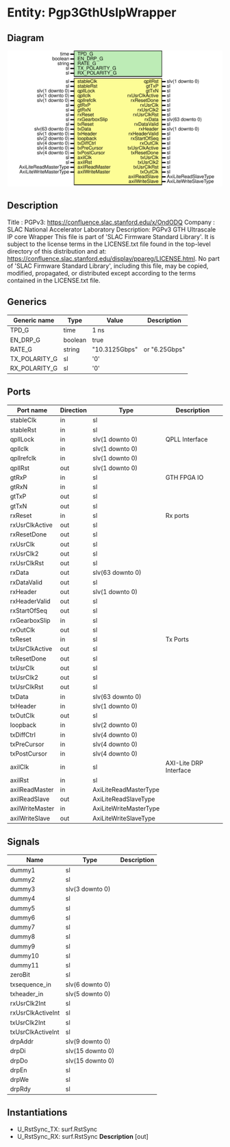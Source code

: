 # Entity: Pgp3GthUsIpWrapper

## Diagram

![Diagram](Pgp3GthUsIpWrapper.svg "Diagram")
## Description

Title      : PGPv3: https://confluence.slac.stanford.edu/x/OndODQ
Company    : SLAC National Accelerator Laboratory
Description: PGPv3 GTH Ultrascale IP core Wrapper
This file is part of 'SLAC Firmware Standard Library'.
It is subject to the license terms in the LICENSE.txt file found in the
top-level directory of this distribution and at:
   https://confluence.slac.stanford.edu/display/ppareg/LICENSE.html.
No part of 'SLAC Firmware Standard Library', including this file,
may be copied, modified, propagated, or distributed except according to
the terms contained in the LICENSE.txt file.
## Generics

| Generic name  | Type    | Value         | Description   |
| ------------- | ------- | ------------- | ------------- |
| TPD_G         | time    | 1 ns          |               |
| EN_DRP_G      | boolean | true          |               |
| RATE_G        | string  | "10.3125Gbps" | or "6.25Gbps" |
| TX_POLARITY_G | sl      | '0'           |               |
| RX_POLARITY_G | sl      | '0'           |               |
## Ports

| Port name       | Direction | Type                   | Description            |
| --------------- | --------- | ---------------------- | ---------------------- |
| stableClk       | in        | sl                     |                        |
| stableRst       | in        | sl                     |                        |
| qpllLock        | in        | slv(1 downto 0)        | QPLL Interface         |
| qpllclk         | in        | slv(1 downto 0)        |                        |
| qpllrefclk      | in        | slv(1 downto 0)        |                        |
| qpllRst         | out       | slv(1 downto 0)        |                        |
| gtRxP           | in        | sl                     | GTH FPGA IO            |
| gtRxN           | in        | sl                     |                        |
| gtTxP           | out       | sl                     |                        |
| gtTxN           | out       | sl                     |                        |
| rxReset         | in        | sl                     | Rx ports               |
| rxUsrClkActive  | out       | sl                     |                        |
| rxResetDone     | out       | sl                     |                        |
| rxUsrClk        | out       | sl                     |                        |
| rxUsrClk2       | out       | sl                     |                        |
| rxUsrClkRst     | out       | sl                     |                        |
| rxData          | out       | slv(63 downto 0)       |                        |
| rxDataValid     | out       | sl                     |                        |
| rxHeader        | out       | slv(1 downto 0)        |                        |
| rxHeaderValid   | out       | sl                     |                        |
| rxStartOfSeq    | out       | sl                     |                        |
| rxGearboxSlip   | in        | sl                     |                        |
| rxOutClk        | out       | sl                     |                        |
| txReset         | in        | sl                     | Tx Ports               |
| txUsrClkActive  | out       | sl                     |                        |
| txResetDone     | out       | sl                     |                        |
| txUsrClk        | out       | sl                     |                        |
| txUsrClk2       | out       | sl                     |                        |
| txUsrClkRst     | out       | sl                     |                        |
| txData          | in        | slv(63 downto 0)       |                        |
| txHeader        | in        | slv(1 downto 0)        |                        |
| txOutClk        | out       | sl                     |                        |
| loopback        | in        | slv(2 downto 0)        |                        |
| txDiffCtrl      | in        | slv(4 downto 0)        |                        |
| txPreCursor     | in        | slv(4 downto 0)        |                        |
| txPostCursor    | in        | slv(4 downto 0)        |                        |
| axilClk         | in        | sl                     | AXI-Lite DRP Interface |
| axilRst         | in        | sl                     |                        |
| axilReadMaster  | in        | AxiLiteReadMasterType  |                        |
| axilReadSlave   | out       | AxiLiteReadSlaveType   |                        |
| axilWriteMaster | in        | AxiLiteWriteMasterType |                        |
| axilWriteSlave  | out       | AxiLiteWriteSlaveType  |                        |
## Signals

| Name              | Type             | Description |
| ----------------- | ---------------- | ----------- |
| dummy1            | sl               |             |
| dummy2            | sl               |             |
| dummy3            | slv(3 downto 0)  |             |
| dummy4            | sl               |             |
| dummy5            | sl               |             |
| dummy6            | sl               |             |
| dummy7            | sl               |             |
| dummy8            | sl               |             |
| dummy9            | sl               |             |
| dummy10           | sl               |             |
| dummy11           | sl               |             |
| zeroBit           | sl               |             |
| txsequence_in     | slv(6 downto 0)  |             |
| txheader_in       | slv(5 downto 0)  |             |
| rxUsrClk2Int      | sl               |             |
| rxUsrClkActiveInt | sl               |             |
| txUsrClk2Int      | sl               |             |
| txUsrClkActiveInt | sl               |             |
| drpAddr           | slv(9 downto 0)  |             |
| drpDi             | slv(15 downto 0) |             |
| drpDo             | slv(15 downto 0) |             |
| drpEn             | sl               |             |
| drpWe             | sl               |             |
| drpRdy            | sl               |             |
## Instantiations

- U_RstSync_TX: surf.RstSync
- U_RstSync_RX: surf.RstSync
**Description**
[out]

